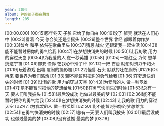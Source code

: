 ```yaml
---
year: 2004
album: 神的孩子都在跳舞
length: 205
---
```

[00:00.000]
[00:15]那年冬天 子弹 它给了你自由
[00:19]没了 躯壳 就活在人们心中
[00:23]看着 今天 你会笑还是会摇头
[00:29]整个世界 曾经 都跟着你作梦
[00:33]如今 和平 依然在歌曲里头
[00:37]猜忌 战火 还跟着我一起生活
[00:43]!能不能暂时把你的勇气给我
[00:47]!在梦想快消失的时候
[00:50]!让我的歌 用力的穿过天空
[00:54]!为我爱的人 做一秒英雄
[00:58]
[01:04]一颗红豆 为何 想单挑这宇宙
[01:08]都要 怪你 在我心中播了种
[01:12]一把 吉他 就想对抗万千炮火
[01:19]玩着游戏 出糗 喧闹的摄影棚
[01:22]怪兽 石头 默默的吐在厕所
[01:26]Ok 再来 要世界为我们感动
[01:33]!能不能暂时把你的勇气给我
[01:36]!在梦想快消失的时候
[01:39]!让我的歌 用力的穿过天空
[01:43]!为爱我的人 做一秒英雄
[01:47]!能不能暂时把你的梦想给我
[01:50]!在勇气快消失的时候
[01:53]!总有一天 要人们叫我披头
[01:58]!最后没成功 也做过最美的梦
[02:03]
[02:36]!能不能暂时把你的勇气给我
[02:40]!在梦想快消失的时候
[02:43]!让我的歌 用力的穿过天空
[02:47]!为我爱的人 做一秒英雄
[02:50]!能不能暂时把你的梦想给我
[02:54]!在勇气快消失的时候
[02:57]!总有一天 要人们叫我披头
[03:01]!最后没成功 也做过最美的梦
[03:08]!没有遗憾 最美的梦
[03:18]
